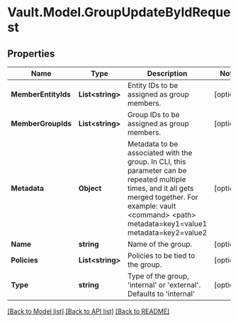 # Vault.Model.GroupUpdateByIdRequest

## Properties

Name | Type | Description | Notes
------------ | ------------- | ------------- | -------------
**MemberEntityIds** | **List&lt;string&gt;** | Entity IDs to be assigned as group members. | [optional] 
**MemberGroupIds** | **List&lt;string&gt;** | Group IDs to be assigned as group members. | [optional] 
**Metadata** | **Object** | Metadata to be associated with the group. In CLI, this parameter can be repeated multiple times, and it all gets merged together. For example: vault &lt;command&gt; &lt;path&gt; metadata&#x3D;key1&#x3D;value1 metadata&#x3D;key2&#x3D;value2 | [optional] 
**Name** | **string** | Name of the group. | [optional] 
**Policies** | **List&lt;string&gt;** | Policies to be tied to the group. | [optional] 
**Type** | **string** | Type of the group, &#x27;internal&#x27; or &#x27;external&#x27;. Defaults to &#x27;internal&#x27; | [optional] 

[[Back to Model list]](../README.md#documentation-for-models) [[Back to API list]](../README.md#documentation-for-api-endpoints) [[Back to README]](../README.md)

